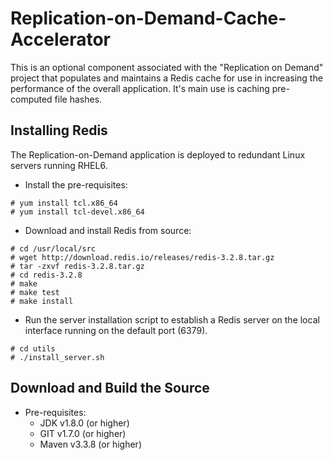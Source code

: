 # Replication-on-Demand-Cache-Accelerator
This is an optional component associated with the "Replication on Demand" project that populates and maintains a Redis cache for use in increasing the performance of the overall application.  It's main use is caching pre-computed file hashes.

## Installing Redis
The Replication-on-Demand application is deployed to redundant Linux servers running RHEL6.
* Install the pre-requisites:
```
# yum install tcl.x86_64
# yum install tcl-devel.x86_64
```
* Download and install Redis from source:
```
# cd /usr/local/src
# wget http://download.redis.io/releases/redis-3.2.8.tar.gz
# tar -zxvf redis-3.2.8.tar.gz
# cd redis-3.2.8
# make 
# make test
# make install
```
* Run the server installation script to establish a Redis server on the local interface running on the default port (6379).
```
# cd utils
# ./install_server.sh
```

## Download and Build the Source
* Pre-requisites:
    * JDK v1.8.0 (or higher)
    * GIT v1.7.0 (or higher)
    * Maven v3.3.8 (or higher)

